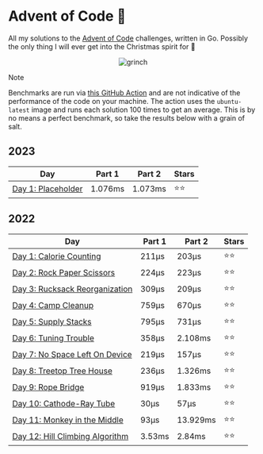 # Advent of Code 📆
All my solutions to the [Advent of Code](https://adventofcode.com/) challenges, written in Go. Possibly the only thing I will ever get into the Christmas spirit for 🎄

<p align="center">
  <img alt="grinch" src="https://github.com/scottmckendry/AoC/assets/39483124/def61fe9-d27c-4440-b033-4fb7630306e0"/>
</p>

> [!NOTE]
> Benchmarks are run via [this GitHub Action](https://github.com/scottmckendry/aoc/actions/workflows/readmeStats.yml) and are not indicative of the performance of the code on your machine.
> The action uses the `ubuntu-latest` image and runs each solution 100 times to get an average. This is by no means a perfect benchmark, so take the results below with a grain of salt.

## 2023
<!-- 2023TableStart -->
| Day | Part 1 | Part 2 | Stars |
| --- | --- | --- | --- |
| [Day 1: Placeholder](https://adventofcode.com/2023/day/1) | 1.076ms | 1.073ms | ⭐⭐ |

<!-- 2023TableEnd -->

## 2022
<!-- 2022TableStart -->
| Day | Part 1 | Part 2 | Stars |
| --- | --- | --- | --- |
| [Day 1: Calorie Counting](https://adventofcode.com/2022/day/1) | 211µs | 203µs | ⭐⭐ |
| [Day 2: Rock Paper Scissors](https://adventofcode.com/2022/day/2) | 224µs | 223µs | ⭐⭐ |
| [Day 3: Rucksack Reorganization](https://adventofcode.com/2022/day/3) | 309µs | 209µs | ⭐⭐ |
| [Day 4: Camp Cleanup](https://adventofcode.com/2022/day/4) | 759µs | 670µs | ⭐⭐ |
| [Day 5: Supply Stacks](https://adventofcode.com/2022/day/5) | 795µs | 731µs | ⭐⭐ |
| [Day 6: Tuning Trouble](https://adventofcode.com/2022/day/6) | 358µs | 2.108ms | ⭐⭐ |
| [Day 7: No Space Left On Device](https://adventofcode.com/2022/day/7) | 219µs | 157µs | ⭐⭐ |
| [Day 8: Treetop Tree House](https://adventofcode.com/2022/day/8) | 236µs | 1.326ms | ⭐⭐ |
| [Day 9: Rope Bridge](https://adventofcode.com/2022/day/9) | 919µs | 1.833ms | ⭐⭐ |
| [Day 10: Cathode-Ray Tube](https://adventofcode.com/2022/day/10) | 30µs | 57µs | ⭐⭐ |
| [Day 11: Monkey in the Middle](https://adventofcode.com/2022/day/11) | 93µs | 13.929ms | ⭐⭐ |
| [Day 12: Hill Climbing Algorithm](https://adventofcode.com/2022/day/12) | 3.53ms | 2.84ms | ⭐⭐ |

<!-- 2022TableEnd -->
